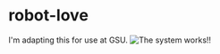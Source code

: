 # robot-love
I'm adapting this for use at GSU.
![The system works!!](https://i.imgur.com/0KrGUT4.png)
